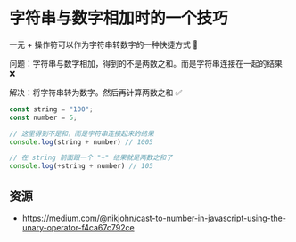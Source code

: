 # 字符串与数字相加时的一个技巧

一元 + 操作符可以作为字符串转数字的一种快捷方式 🤩

问题：字符串与数字相加，得到的不是两数之和。而是字符串连接在一起的结果 ❌

解决：将字符串转为数字。然后再计算两数之和 ✅

```javascript
const string = "100";
const number = 5;

// 这里得到不是和，而是字符串连接起来的结果
console.log(string + number) // 1005

// 在 string 前面跟一个 "+" 结果就是两数之和了
console.log(+string + number) // 105
```

## 资源

- https://medium.com/@nikjohn/cast-to-number-in-javascript-using-the-unary-operator-f4ca67c792ce
